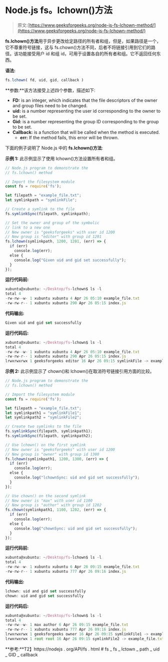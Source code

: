 # Node.js fs。lchown()方法

> 原文:[https://www.geeksforgeeks.org/node-js-fs-lchown-method/](https://www.geeksforgeeks.org/node-js-fs-lchown-method/)

**fs.lchown()方法**用于异步更改给定路径的所有者和组，但是，如果路径是一个，它不尊重符号链接，这与 fs.chown()方法不同，后者不将链接引用到它们的路径。该功能接受用户 id 和组 id，可用于设置各自的所有者和组。它不返回任何东西。

**语法:**

```js
fs.lchown( fd, uid, gid, callback )
```

**参数:**该方法接受上述四个参数，描述如下:

*   **FD:** is an integer, which indicates that the file descriptors of the owner and group files need to be changed.
*   **uid:** is a number representing the user id corresponding to the owner to be set.
*   **Gid:** is a number representing the group ID corresponding to the group to be set.
*   **Callback:** is a function that will be called when the method is executed.
    *   **err:** If the method fails, this error will be thrown.

下面的例子说明了 Node.js 中的 **fs.lchown()方法**:

**示例 1:** 此示例显示了使用 lchown()方法设置所有者和组。

```js
// Node.js program to demonstrate the
// fs.lchown() method

// Import the filesystem module
const fs = require('fs');

let filepath = "example_file.txt";
let symlinkpath = "symlinkFile";

// Create a symlink to the file
fs.symlinkSync(filepath, symlinkpath);

// Set the owner and group of the symbolic
// link to a new one
// New owner is "geeksforgeeks" with user id 1200
// New group is "editor" with group id 1201
fs.lchown(symlinkpath, 1200, 1201, (err) => {
  if (err)
    console.log(err);
  else {
    console.log("Given uid and gid set successfully");
  }
});
```

**运行代码前:**

```js
xubuntu@xubuntu: ~/Desktop/fs-lchown$ ls -l
total 4
-rw-rw--w- 1 xubuntu xubuntu 4 Apr 26 05:10 example_file.txt
-rw-rw-r-- 1 xubuntu xubuntu 290 Apr 26 05:15 index.js

```

**代码输出:**

```js
Given uid and gid set successfully

```

**运行代码后:**

```js
xubuntu@xubuntu: ~/Desktop/fs-lchown$ ls -l
total 4
-rw-rw--w- 1 xubuntu xubuntu 4 Apr 26 05:10 example_file.txt
-rw-rw-r-- 1 xubuntu xubuntu 290 Apr 26 05:15 index.js
lrwxrwxrwx 1 geeksforgeeks editor 16 Apr 26 09:15 symlinkFile -> example_file.txt

```

**示例 2:** 此示例显示了 chown()和 lchown()在取消符号链接引用方面的比较。

```js
// Node.js program to demonstrate the
// fs.lchown() method

// Import the filesystem module
const fs = require('fs');

let filepath = "example_file.txt";
let symlinkpath1 = "symlinkFile1";
let symlinkpath2 = "symlinkFile2";

// Create two symlinks to the file
fs.symlinkSync(filepath, symlinkpath1);
fs.symlinkSync(filepath, symlinkpath2);

// Use lchown() on the first symlink
// New owner is "geeksforgeeks" with user id 1200
// New group is "owner" with group id 1300
fs.lchown(symlinkpath1, 1200, 1300, (err) => {
  if (err)
    console.log(err);
  else {
    console.log("lchownSync: uid and gid set successfully");
  }
});

// Use chown() on the second symlink
// New owner is "max" with user id 1100
// New group is "author" with group id 1202
fs.chown(symlinkpath1, 1100, 1202, (err) => {
  if (err)
    console.log(err);
  else {
    console.log("chownSync: uid and gid set successfully");
  }
});
```

**运行代码前:**

```js
xubuntu@xubuntu: ~/Desktop/fs-lchown$ ls -l
total 4
-rw-rw--w- 1 xubuntu xubuntu 6 Apr 26 09:15 example_file.txt
-rw-rw-r-- 1 xubuntu xubuntu 777 Apr 26 09:16 index.js

```

**代码输出:**

```js
lchown: uid and gid set successfully
chown: uid and gid set successfully

```

**运行代码后:**

```js
xubuntu@xubuntu: ~/Desktop/fs-lchown$ ls -l
total 4
-rw-rw--w- 1 max author 6 Apr 26 09:15 example_file.txt
-rw-rw-r-- 1 xubuntu xubuntu 777 Apr 26 09:16 index.js
lrwxrwxrwx 1 geeksforgeeks owner 16 Apr 26 09:15 symlinkFile1 -> example_file.txt
lrwxrwxrwx 1 root root 16 Apr 26 09:15 symlinkFile2 -> example_file.txt

```

**参考:**T2】https://nodejs . org/API/fs . html # fs _ fs _ lctown _ path _ uid _ GID _ callback